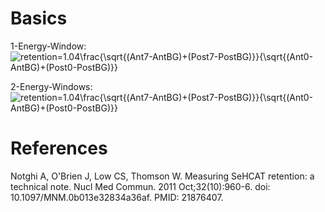 # Basics
1-Energy-Window:
<img src="https://latex.codecogs.com/svg.latex?\Large&space;retention=1.04\frac{\sqrt{(Ant7-AntBG)+(Post7-PostBG)}}{\sqrt{(Ant0-AntBG)+(Post0-PostBG)}}" title="retention=1.04\frac{\sqrt{(Ant7-AntBG)+(Post7-PostBG)}}{\sqrt{(Ant0-AntBG)+(Post0-PostBG)}}" />

2-Energy-Windows:
<img src="https://latex.codecogs.com/svg.latex?\Large&space;retention=1.04\frac{\sqrt{(Ant7-AntBG)+(Post7-PostBG)}}{\sqrt{(Ant0-AntBG)+(Post0-PostBG)}}" title="retention=1.04\frac{\sqrt{(Ant7-AntBG)+(Post7-PostBG)}}{\sqrt{(Ant0-AntBG)+(Post0-PostBG)}}" />

# References
Notghi A, O'Brien J, Low CS, Thomson W. Measuring SeHCAT retention: a technical note. Nucl Med Commun. 2011 Oct;32(10):960-6. doi: 10.1097/MNM.0b013e32834a36af. PMID: 21876407.

